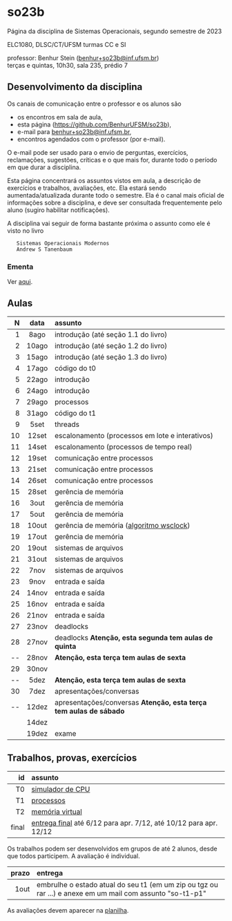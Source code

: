 # so23b

Página da disciplina de Sistemas Operacionais, segundo semestre de 2023

ELC1080, DLSC/CT/UFSM
turmas CC e SI

professor: Benhur Stein ([benhur+so23b@inf.ufsm.br](mailto:benhur%2bso23b@inf.ufsm.br))\
terças e quintas, 10h30, sala 235, prédio 7

## Desenvolvimento da disciplina

Os canais de comunicação entre o professor e os alunos são 
- os encontros em sala de aula,
- esta página (<https://github.com/BenhurUFSM/so23b>),
- e-mail para [benhur+so23b@inf.ufsm.br](mailto:benhur%2bso23b@inf.ufsm.br),
- encontros agendados com o professor (por e-mail).

O e-mail pode ser usado para o envio de perguntas, exercícios, reclamações, sugestões, críticas e o que mais for, durante todo o período em que durar a disciplina.

Esta página concentrará os assuntos vistos em aula, a descrição de exercícios e trabalhos, avaliações, etc. Ela estará sendo aumentada/atualizada durante todo o semestre. Ela é o canal mais oficial de informações sobre a disciplina, e deve ser consultada frequentemente pelo aluno (sugiro habilitar notificações).

A disciplina vai seguir de forma bastante próxima o assunto como ele é visto no livro
```
   Sistemas Operacionais Modernos
   Andrew S Tanenbaum
```

### Ementa

Ver [aqui](https://www.ufsm.br/ementario/disciplinas/ELC1080/).


## Aulas 

|    N |   data | assunto
| ---: | :----: | :--------
|    1 |  8ago  | introdução (até seção 1.1 do livro)
|    2 | 10ago  | introdução (até seção 1.2 do livro)
|    3 | 15ago  | introdução (até seção 1.3 do livro)
|    4 | 17ago  | código do t0
|    5 | 22ago  | introdução
|    6 | 24ago  | introdução
|    7 | 29ago  | processos
|    8 |  31ago | código do t1
|    9 |   5set | threads
|   10 |  12set | escalonamento (processos em lote e interativos)
|   11 |  14set | escalonamento (processos de tempo real)
|   12 |  19set | comunicação entre processos
|   13 |  21set | comunicação entre processos
|   14 |  26set | comunicação entre processos
|   15 |  28set | gerência de memória
|   16 |   3out | gerência de memória
|   17 |   5out | gerência de memória
|   18 |  10out | gerência de memória ([algoritmo wsclock](Assuntos/wsclock.md))
|   19 |  17out | gerência de memória
|   20 |  19out | sistemas de arquivos
|   21 |  31out | sistemas de arquivos
|   22 |   7nov | sistemas de arquivos
|   23 |   9nov | entrada e saída
|   24 |  14nov | entrada e saída
|   25 |  16nov | entrada e saída
|   26 |  21nov | entrada e saída
|   27 |  23nov | deadlocks
|   28 |  27nov | deadlocks **Atenção, esta segunda tem aulas de quinta**
|   -- |  28nov | **Atenção, esta terça tem aulas de sexta**
|   29 |  30nov | 
|   -- |   5dez | **Atenção, esta terça tem aulas de sexta**
|   30 |   7dez | apresentações/conversas
|   -- |  12dez | apresentações/conversas **Atenção, esta terça tem aulas de sábado**
|      |  14dez | 
|      |  19dez | exame

## Trabalhos, provas, exercícios

|    id | assunto
| ----: | :-----------
|    T0 | [simulador de CPU](Trabalhos/t0)
|    T1 | [processos](Trabalhos/t1)
|    T2 | [memória virtual](Trabalhos/t2)
| final | [entrega final](final.md) até 6/12 para apr. 7/12, até 10/12 para apr. 12/12

Os trabalhos podem ser desenvolvidos em grupos de até 2 alunos, desde que todos participem. A avaliação é individual.

| prazo | entrega
| ----: | :--------
|  1out | embrulhe o estado atual do seu t1 (em um zip ou tgz ou rar ...) e anexe em um mail com assunto "so-t1-p1"

As avaliações devem aparecer na [planilha](https://docs.google.com/spreadsheets/d/1NF9Z5qEr9Ezh9QG5iI3G8JvQOhSwQiBn_Li6fCpsRgc/edit?usp=sharing).
